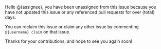 Hello @{assignee}, you have been unassigned from this issue because you have not updated this issue or any referenced pull requests for over {total} days.

You can reclaim this issue or claim any other issue by commenting `@{username} claim` on that issue.

Thanks for your contributions, and hope to see you again soon!
